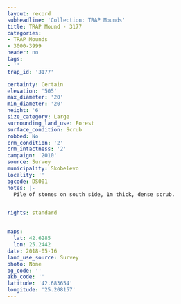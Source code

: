 ```yaml
---
layout: record
subheadline: 'Collection: TRAP Mounds'
title: TRAP Mound - 3177
categories:
- TRAP Mounds
- 3000-3999
header: no
tags:
- ''
trap_id: '3177'

certainty: Certain
elevation: '505'
max_diameter: '20'
min_diameter: '20'
height: '6'
size_category: Large
surrounding_land_use: Forest
surface_condition: Scrub
robbed: No
crm_condition: '2'
crm_intactness: '2'
campaign: '2010'
source: Survey
municipality: Skobelevo
locality: ''
bgcode: DS001
notes: |-
  Pile of stones on south side, 1m thick, dense scrub.


rights: standard


maps:
  lat: 42.6285
  lon: 25.2442
date: 2018-05-16
land_use_source: Survey
photo: None
bg_code: ''
akb_code: ''
latitude: '42.683654'
longitude: '25.208157'
---
```

